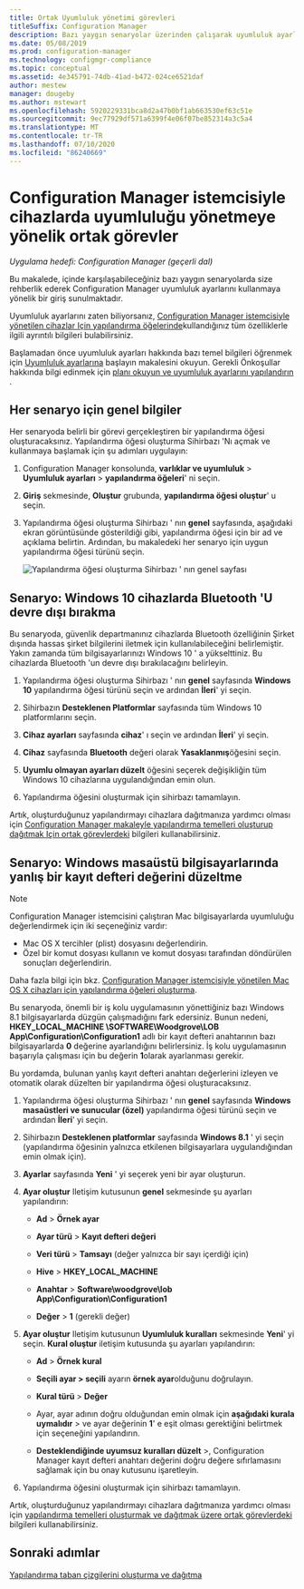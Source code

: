 ```yaml
---
title: Ortak Uyumluluk yönetimi görevleri
titleSuffix: Configuration Manager
description: Bazı yaygın senaryolar üzerinden çalışarak uyumluluk ayarları Configuration Manager hakkında bilgi edinin.
ms.date: 05/08/2019
ms.prod: configuration-manager
ms.technology: configmgr-compliance
ms.topic: conceptual
ms.assetid: 4e345791-74db-41ad-b472-024ce6521daf
author: mestew
manager: dougeby
ms.author: mstewart
ms.openlocfilehash: 5920229331bca8d2a47b0bf1ab663530ef63c51e
ms.sourcegitcommit: 9ec77929df571a6399f4e06f07be852314a3c5a4
ms.translationtype: MT
ms.contentlocale: tr-TR
ms.lasthandoff: 07/10/2020
ms.locfileid: "86240669"
---
```

# <a name="common-tasks-for-managing-compliance-on-devices-with-the-configuration-manager-client"></a>Configuration Manager istemcisiyle cihazlarda uyumluluğu yönetmeye yönelik ortak görevler

*Uygulama hedefi: Configuration Manager (geçerli dal)*

Bu makalede, içinde karşılaşabileceğiniz bazı yaygın senaryolarda size rehberlik ederek Configuration Manager uyumluluk ayarlarını kullanmaya yönelik bir giriş sunulmaktadır.  

 Uyumluluk ayarlarını zaten biliyorsanız, [Configuration Manager istemcisiyle yönetilen cihazlar Için yapılandırma öğelerinde](../../compliance/deploy-use/create-configuration-items.md)kullandığınız tüm özelliklerle ilgili ayrıntılı bilgileri bulabilirsiniz.  

 Başlamadan önce uyumluluk ayarları hakkında bazı temel bilgileri öğrenmek için [Uyumluluk ayarlarına](../../compliance/get-started/get-started-with-compliance-settings.md) başlayın makalesini okuyun. Gerekli Önkoşullar hakkında bilgi edinmek için [planı okuyun ve uyumluluk ayarlarını yapılandırın](../../compliance/plan-design/plan-for-and-configure-compliance-settings.md) .  

## <a name="general-information-for-each-scenario"></a>Her senaryo için genel bilgiler  
 Her senaryoda belirli bir görevi gerçekleştiren bir yapılandırma öğesi oluşturacaksınız. Yapılandırma öğesi oluşturma Sihirbazı 'Nı açmak ve kullanmaya başlamak için şu adımları uygulayın:  

1.  Configuration Manager konsolunda, **varlıklar ve uyumluluk**  >  **Uyumluluk ayarları**  >  **yapılandırma öğeleri**' ni seçin.  

1.  **Giriş** sekmesinde, **Oluştur** grubunda, **yapılandırma öğesi oluştur**' u seçin.  

1.  Yapılandırma öğesi oluşturma Sihirbazı ' nın **genel** sayfasında, aşağıdaki ekran görüntüsünde gösterildiği gibi, yapılandırma öğesi için bir ad ve açıklama belirtin. Ardından, bu makaledeki her senaryo için uygun yapılandırma öğesi türünü seçin.  

     ![Yapılandırma öğesi oluşturma Sihirbazı ' nın genel sayfası](../../mdm/deploy-use/media/Compliance-Settings-Wizard---1.png)  

## <a name="scenario-disable-bluetooth-on-windows-10-devices"></a>Senaryo: Windows 10 cihazlarda Bluetooth 'U devre dışı bırakma

 Bu senaryoda, güvenlik departmanınız cihazlarda Bluetooth özelliğinin Şirket dışında hassas şirket bilgilerini iletmek için kullanılabileceğini belirlemiştir. Yakın zamanda tüm bilgisayarlarınızı Windows 10 ' a yükselttiniz. Bu cihazlarda Bluetooth 'un devre dışı bırakılacağını belirleyin.  

1. Yapılandırma öğesi oluşturma Sihirbazı ' nın **genel** sayfasında **Windows 10** yapılandırma öğesi türünü seçin ve ardından **İleri**' yi seçin.  

2. Sihirbazın **Desteklenen Platformlar** sayfasında tüm Windows 10 platformlarını seçin.  

3. **Cihaz ayarları** sayfasında **cihaz**' ı seçin ve ardından **İleri**' yi seçin.  

4. **Cihaz** sayfasında **Bluetooth** değeri olarak **Yasaklanmış**öğesini seçin.  

5. **Uyumlu olmayan ayarları düzelt** öğesini seçerek değişikliğin tüm Windows 10 cihazlarına uygulandığından emin olun.  

6. Yapılandırma öğesini oluşturmak için sihirbazı tamamlayın.  

 Artık, oluşturduğunuz yapılandırmayı cihazlara dağıtmanıza yardımcı olması için [Configuration Manager makaleyle yapılandırma temelleri oluşturup dağıtmak Için ortak görevlerdeki](../../compliance/plan-design/common-tasks-for-creating-and-deploying-configuration-baselines.md) bilgileri kullanabilirsiniz.  

## <a name="scenario-remediate-an-incorrect-registry-value-on-windows-desktop-computers"></a>Senaryo: Windows masaüstü bilgisayarlarında yanlış bir kayıt defteri değerini düzeltme

> [!NOTE] 
> Configuration Manager istemcisini çalıştıran Mac bilgisayarlarda uyumluluğu değerlendirmek için iki seçeneğiniz vardır:  
> - Mac OS X tercihler (plist) dosyasını değerlendirin.
> - Özel bir komut dosyası kullanın ve komut dosyası tarafından döndürülen sonuçları değerlendirin.  
>
>Daha fazla bilgi için bkz. [Configuration Manager istemcisiyle yönetilen Mac OS X cihazları için yapılandırma öğeleri oluşturma](../../compliance/deploy-use/create-configuration-items-for-mac-os-x-devices-managed-with-the-client.md).  

 Bu senaryoda, önemli bir iş kolu uygulamasının yönettiğiniz bazı Windows 8.1 bilgisayarlarda düzgün çalışmadığını fark edersiniz. Bunun nedeni, **HKEY_LOCAL_MACHINE \SOFTWARE\Woodgrove\LOB App\Configuration\Configuration1** adlı bir kayıt defteri anahtarının bazı bilgisayarlarda **0** değerine ayarlandığını belirlersiniz. İş kolu uygulamasının başarıyla çalışması için bu değerin **1**olarak ayarlanması gerekir.  

 Bu yordamda, bulunan yanlış kayıt defteri anahtarı değerlerini izleyen ve otomatik olarak düzelten bir yapılandırma öğesi oluşturacaksınız.  

1. Yapılandırma öğesi oluşturma Sihirbazı ' nın **genel** sayfasında **Windows masaüstleri ve sunucular (özel)** yapılandırma öğesi türünü seçin ve ardından **İleri**' yi seçin.  

2. Sihirbazın **Desteklenen platformlar** sayfasında **Windows 8.1** ' yi seçin (yapılandırma öğesinin yalnızca etkilenen bilgisayarlara uygulandığından emin olmak için).  

3. **Ayarlar** sayfasında **Yeni** ' yi seçerek yeni bir ayar oluşturun.  

4. **Ayar oluştur** Iletişim kutusunun **genel** sekmesinde şu ayarları yapılandırın:  

   -   **Ad**  >  **Örnek ayar**  

   -   **Ayar türü**  >  **Kayıt defteri değeri**  

   -   **Veri türü**  >  **Tamsayı** (değer yalnızca bir sayı içerdiği için)  

   -   **Hive**  >  **HKEY_LOCAL_MACHINE**  

   -   **Anahtar**  >  **Software\woodgrove\lob App\Configuration\Configuration1**  

   -   **Değer**  >  **1** (gerekli değer)  

5. **Ayar oluştur** Iletişim kutusunun **Uyumluluk kuralları** sekmesinde **Yeni**' yi seçin. **Kural oluştur** iletişim kutusunda şu ayarları yapılandırın:  

   -   **Ad**  >  **Örnek kural**  

   -   **Seçili ayar > seçili** ayarın **örnek ayar**olduğunu doğrulayın.

   -   **Kural türü**  >  **Değer**  

   -   Ayar, ayar adının doğru olduğundan emin olmak için **aşağıdaki kurala uymalıdır** > ve ayar değerinin **1**' e eşit olması gerektiğini belirtmek için seçeneğini yapılandırın.  

   -   **Desteklendiğinde uyumsuz kuralları düzelt** >, Configuration Manager kayıt defteri anahtarı değerini doğru değere sıfırlamasını sağlamak için bu onay kutusunu işaretleyin.  

6. Yapılandırma öğesini oluşturmak için sihirbazı tamamlayın.  

 Artık, oluşturduğunuz yapılandırmayı cihazlara dağıtmanıza yardımcı olması için [yapılandırma temelleri oluşturmak ve dağıtmak üzere ortak görevlerdeki](../../compliance/plan-design/common-tasks-for-creating-and-deploying-configuration-baselines.md) bilgileri kullanabilirsiniz.  

## <a name="next-steps"></a>Sonraki adımlar

[Yapılandırma taban çizgilerini oluşturma ve dağıtma](common-tasks-for-creating-and-deploying-configuration-baselines.md)
